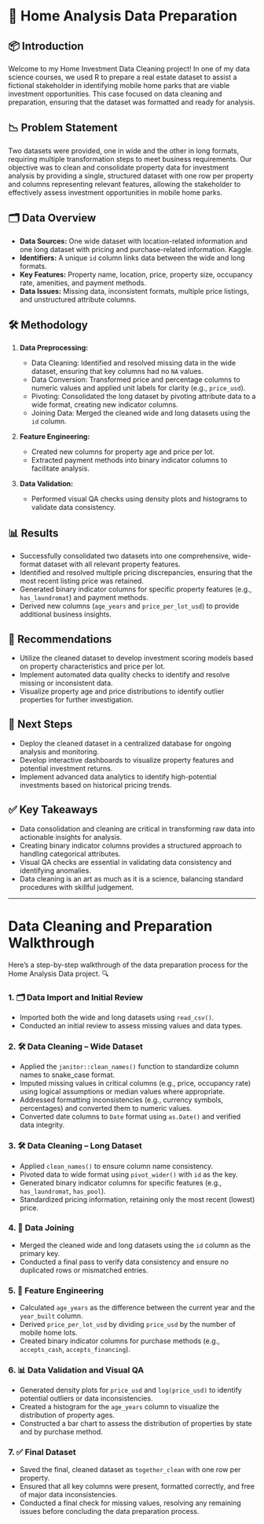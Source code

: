 # 🏡 Home Analysis Data Preparation

## 📦 Introduction

Welcome to my Home Investment Data Cleaning project! In one of my data science courses, we used R to prepare a real estate dataset to assist a fictional stakeholder in identifying mobile home parks that are viable investment opportunities. This case focused on data cleaning and preparation, ensuring that the dataset was formatted and ready for analysis. 

## 📉 Problem Statement

Two datasets were provided, one in wide and the other in long formats, requiring multiple transformation steps to meet business requirements. Our objective was to clean and consolidate property data for investment analysis by providing a single, structured dataset with one row per property and columns representing relevant features, allowing the stakeholder to effectively assess investment opportunities in mobile home parks.

## 🗂️ Data Overview

* **Data Sources:** One wide dataset with location-related information and one long dataset with pricing and purchase-related information. Kaggle.
* **Identifiers:** A unique `id` column links data between the wide and long formats.
* **Key Features:** Property name, location, price, property size, occupancy rate, amenities, and payment methods.
* **Data Issues:** Missing data, inconsistent formats, multiple price listings, and unstructured attribute columns.

## 🛠️ Methodology

1. **Data Preprocessing:**

   * Data Cleaning: Identified and resolved missing data in the wide dataset, ensuring that key columns had no `NA` values.
   * Data Conversion: Transformed price and percentage columns to numeric values and applied unit labels for clarity (e.g., `price_usd`).
   * Pivoting: Consolidated the long dataset by pivoting attribute data to a wide format, creating new indicator columns.
   * Joining Data: Merged the cleaned wide and long datasets using the `id` column.

2. **Feature Engineering:**

   * Created new columns for property age and price per lot.
   * Extracted payment methods into binary indicator columns to facilitate analysis.

3. **Data Validation:**

   * Performed visual QA checks using density plots and histograms to validate data consistency.

## 📊 Results

* Successfully consolidated two datasets into one comprehensive, wide-format dataset with all relevant property features.
* Identified and resolved multiple pricing discrepancies, ensuring that the most recent listing price was retained.
* Generated binary indicator columns for specific property features (e.g., `has_laundromat`) and payment methods.
* Derived new columns (`age_years` and `price_per_lot_usd`) to provide additional business insights.

## 📢 Recommendations

* Utilize the cleaned dataset to develop investment scoring models based on property characteristics and price per lot.
* Implement automated data quality checks to identify and resolve missing or inconsistent data.
* Visualize property age and price distributions to identify outlier properties for further investigation.

## 🚀 Next Steps

* Deploy the cleaned dataset in a centralized database for ongoing analysis and monitoring.
* Develop interactive dashboards to visualize property features and potential investment returns.
* Implement advanced data analytics to identify high-potential investments based on historical pricing trends.

## ✅ Key Takeaways

* Data consolidation and cleaning are critical in transforming raw data into actionable insights for analysis.
* Creating binary indicator columns provides a structured approach to handling categorical attributes.
* Visual QA checks are essential in validating data consistency and identifying anomalies.
* Data cleaning is an art as much as it is a science, balancing standard procedures with skillful judgement.

---

# Data Cleaning and Preparation Walkthrough

Here’s a step-by-step walkthrough of the data preparation process for the Home Analysis Data project. 🔍

### 1. 🗂️ Data Import and Initial Review

* Imported both the wide and long datasets using `read_csv()`.
* Conducted an initial review to assess missing values and data types.

### 2. 🛠️ Data Cleaning – Wide Dataset

* Applied the `janitor::clean_names()` function to standardize column names to snake\_case format.
* Imputed missing values in critical columns (e.g., price, occupancy rate) using logical assumptions or median values where appropriate.
* Addressed formatting inconsistencies (e.g., currency symbols, percentages) and converted them to numeric values.
* Converted date columns to `Date` format using `as.Date()` and verified data integrity.

### 3. 🛠️ Data Cleaning – Long Dataset

* Applied `clean_names()` to ensure column name consistency.
* Pivoted data to wide format using `pivot_wider()` with `id` as the key.
* Generated binary indicator columns for specific features (e.g., `has_laundromat`, `has_pool`).
* Standardized pricing information, retaining only the most recent (lowest) price.

### 4. 🔗 Data Joining

* Merged the cleaned wide and long datasets using the `id` column as the primary key.
* Conducted a final pass to verify data consistency and ensure no duplicated rows or mismatched entries.

### 5. 🧮 Feature Engineering

* Calculated `age_years` as the difference between the current year and the `year_built` column.
* Derived `price_per_lot_usd` by dividing `price_usd` by the number of mobile home lots.
* Created binary indicator columns for purchase methods (e.g., `accepts_cash`, `accepts_financing`).

### 6. 📊 Data Validation and Visual QA

* Generated density plots for `price_usd` and `log(price_usd)` to identify potential outliers or data inconsistencies.
* Created a histogram for the `age_years` column to visualize the distribution of property ages.
* Constructed a bar chart to assess the distribution of properties by state and by purchase method.

### 7. ✅ Final Dataset

* Saved the final, cleaned dataset as `together_clean` with one row per property.
* Ensured that all key columns were present, formatted correctly, and free of major data inconsistencies.
* Conducted a final check for missing values, resolving any remaining issues before concluding the data preparation process.
